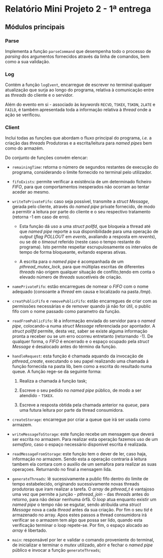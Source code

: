 # **Relatório Mini Projeto 2 - 1ª entrega**

## **Módulos principais**

### **Parse**

Implementa a função `parseCommand` que desempenha todo o processo de _parsing_ dos argumentos fornecidos através da linha de comandos, bem como a sua validação.

### **Log**

Contém a função `logEvent`, encarregue de escrever no terminal qualquer atualização que surja ao longo do programa, relativa à comunicação entre as _threads_ do cliente e o servidor. 

Além do evento em si - associado às _keywords_ `RECVD`, `TSKEX`, `TSKDN`, `2LATE` e `FAILD`, é também apresentada toda a informação relativa à _thread_ onde a ação se verificou.

### **Client**

Inclui todas as funções que abordam o fluxo principal do programa, _i.e._ a criação das _threads_ Produtoras e a escrita/leitura para _named pipes_ bem como do armazém.

Do conjunto de funções convém elencar: 

- `remainingTime`: retorna o número de segundos restantes de execução do programa, considerando o limite fornecido no terminal pelo utilizador.

- `fifoExists`: permite verificar a existência de um determinado ficheiro _FIFO_, para que comportamentos inesperados não ocorram ao tentar aceder ao mesmo.

- `writeToPrivateFifo`: caso seja possível, transmite a _struct Message_, gerada pelo cliente, através do _named pipe_ private fornecido, de modo a permitir a leitura por parte do cliente e o seu respectivo tratamento (retorna -1 em caso de erro).

    - Esta função dá uso a uma _struct pollfd_, que bloqueia a thread até que _named pipe_ reporte a sua disponibilidade para uma operação de _output_ (_flag POLLOUT_ em _events_, avaliando a resposta em _revents_), ou se dé o _timeout_ referido (neste caso o tempo restante do programa). Isto permite respeitar escrupulosamente os intervalos de tempo de forma bloqueante, evitando esperas ativas.

    - A escrita para o _named pipe_ é acompanhada de um _pthread_mutex_lock_, para que múltiplas escritas de diferentes _threads_ não origem qualquer situação de conflito,tendo em conta o elevado número de _threads_ suscetíveis de criação.

- `namePrivateFifo`: estão encarregues de nomear o _FIFO_ com o nome adequado (consoante a _thread_ em causa e localizado na pasta _/tmp_).

- `creatPublicFifo` e `removePublicFifo`: estão encarregues de criar com as permissões necessárias e de remover quando já não for útil, o public fifo com o nome passado como parametro da função.

- `readFromPublicFifo`: lê a informação enviada do servidor para o _named pipe_, colocando-a numa _struct Message_ referenciada por apontador. A _struct pollfd_ permite, desta vez, saber se existe alguma informação pronta a receber ou se um erro ocorreu entretanto (retornando -1). De qualquer forma, o _FIFO_ é encerrado e o espaço ocupado pela _struct Message_ é desalocado antes do término da função.

- `handleRequest`: esta função é chamada aquando da invocação de _pthread_create_, executando o seu papel realizando uma chamada á função fornecida na pasta lib, bem como a escrita do resultado numa queue. A função rege-se da seguinte forma: 

    1. Realiza a chamada á função task;

    2. Escreve o seu pedido no _named pipe_ público, de modo a ser atendido - `TSKEX`.

    3. Escreve a resposta obtida pela chamada anterior na _queue_, para uma futura leitura por parte da thread consumidora.

- `createStorage`: encarregue por criar a queue que irá ser usada como armazem.

- `writeMessageToStorage`: este função recebe um mensagem que deverá ser escrita no armazem. Para realizar esta operação fazemos uso de um _semaforo_, caso o espaço necessário disponivel escrita é realizada.

- `readMessageFromStorage`: este função tem o dever de ler, caso haja, informação no armazem. Sendo esta a operação contraria á leitura tambem ela contara com o auxilio de um semafora para realizar as suas operaçoes. Returnando no final a mensagem lida.

- `generateThreads`: lê sucessivamente a public fifo dentro do limite de tempo estabelecido, originando sucessivamente novas threads produtoras que iram realizar a tarefa. O _array_ de _pthread_t_ é vantajoso uma vez que permite a junção - _pthread_join_ - das _threads_ antes do retorno, para não deixar nenhuma órfã. O _loop_ atua enquanto existir um _named pipe_ o tempo não se esgutar, sendo atribuída uma _struct Message_ nova a cada _thread_ antes da sua criação. Por fim o seu _tid_ é armazenado no array. Apos estes passos a thread consumidora irá verificar se o armazem tem algo que possa ser lido, quando esta verificação terminar o loop repete-se. Por fim, o espaço alocado ao _array_ é libertado.

- `main`: responsável por ler e validar o comando proveniente do terminal, de inicializar e terminar o _mutex_ utilizado, abrir e fechar o _named pipe_ público e invocar a função `generateThreads`;
